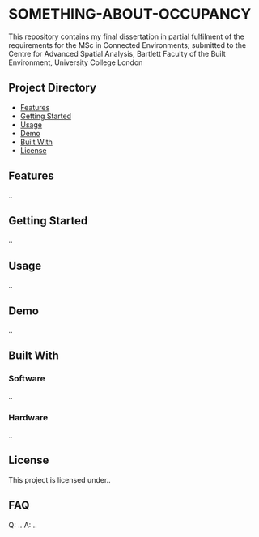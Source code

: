 # SOMETHING-ABOUT-OCCUPANCY
This repository contains my final dissertation in partial fulfilment of the requirements for the MSc in Connected Environments; submitted to the Centre for Advanced Spatial Analysis, Bartlett Faculty of the Built Environment, University College London

## Project Directory
- [Features](#features)
- [Getting Started](#getting-started)
- [Usage](#usage)
- [Demo](#demo)
- [Built With](#built-with)
- [License](#license)

## Features
..

## Getting Started
..

## Usage
..

## Demo
..

## Built With
### Software
..

### Hardware
..

## License
This project is licensed under..

## FAQ
Q: ..
A: ..

<!-- 
- My final report can be found in..
- The data used in this project..
- Final code for the project can be found in..
- Experiments can be found in..
- Licensing information can be found in..
-->
